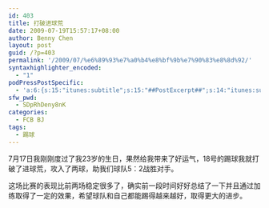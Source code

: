 ```yaml
---
id: 403
title: 打破进球荒
date: 2009-07-19T15:57:17+08:00
author: Benny Chen
layout: post
guid: /?p=403
permalink: '/2009/07/%e6%89%93%e7%a0%b4%e8%bf%9b%e7%90%83%e8%8d%92/'
syntaxhighlighter_encoded:
  - "1"
podPressPostSpecific:
  - 'a:6:{s:15:"itunes:subtitle";s:15:"##PostExcerpt##";s:14:"itunes:summary";s:15:"##PostExcerpt##";s:15:"itunes:keywords";s:17:"##WordPressCats##";s:13:"itunes:author";s:10:"##Global##";s:15:"itunes:explicit";s:7:"Default";s:12:"itunes:block";s:7:"Default";}'
sfw_pwd:
  - SDpRhDeny8nK
categories:
  - FCB BJ
tags:
  - 踢球
---
```

7月17日我刚刚度过了我23岁的生日，果然给我带来了好运气，18号的踢球我就打破了进球荒，攻入了两球，助我们球队5：2战胜对手。

这场比赛的表现比前两场稳定很多了，确实前一段时间好好总结了一下并且通过加练取得了一定的效果，希望球队和自己都能踢得越来越好，取得更大的进步。